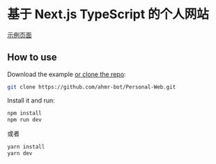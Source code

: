 # 基于 Next.js TypeScript 的个人网站
[示例页面](https://www.aehxy.com)
## How to use

Download the example [or clone the repo](https://github.com/ahmr-bot/Personal-Web):

<!-- #default-branch-switch -->

```sh
git clone https://github.com/ahmr-bot/Personal-Web.git
```

Install it and run:

```sh
npm install
npm run dev
```
或者
```sh
yarn install
yarn dev
```
